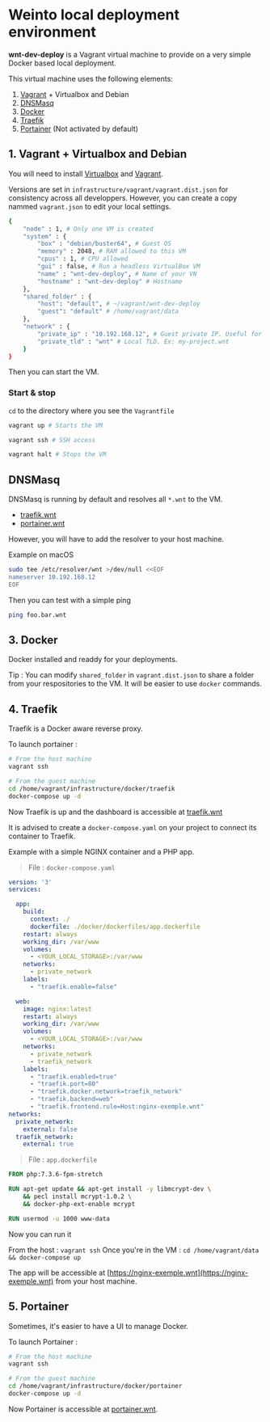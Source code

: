 # Weinto local deployment environment

**wnt-dev-deploy** is a Vagrant virtual machine to provide on a very simple Docker based local deployment.

This virtual machine uses the following elements:


1. [Vagrant](https://www.vagrantup.com/) + Virtualbox and Debian
2. [DNSMasq](http://www.thekelleys.org.uk/dnsmasq/doc.html)
3. [Docker](https://docs.docker.com/install/)
4. [Traefik](https://traefik.io/)
5. [Portainer](https://www.portainer.io/) (Not activated by default)

## 1. Vagrant + Virtualbox and Debian

You will need to install [Virtualbox](https://www.virtualbox.org/wiki/Downloads) and [Vagrant](https://www.vagrantup.com/docs/installation/).

Versions are set in `infrastructure/vagrant/vagrant.dist.json` for consistency across all developpers. However, you can create a copy nammed `vagrant.json` to edit your local settings.

```bash
{
    "node" : 1, # Only one VM is created
    "system" : {
        "box" : "debian/buster64", # Guest OS
        "memory" : 2048, # RAM allowed to this VM
        "cpus" : 1, # CPU allowed
        "gui" : false, # Run a headless VirtualBox VM
        "name" : "wnt-dev-deploy", # Name of your VN
        "hostname" : "wnt-dev-deploy" # Hostname
    },
    "shared_folder" : {
        "host": "default", # ~/vagrant/wnt-dev-deploy
        "guest": "default" # /home/vagrant/data
    },
    "network" : {
        "private_ip" : "10.192.168.12", # Guest private IP. Useful for DNS resolutions.
        "private_tld" : "wnt" # Local TLD. Ex: my-project.wnt
    }
}
```

Then you can start the VM.

### Start & stop

`cd` to the directory where you see the `Vagrantfile`

```bash
vagrant up # Starts the VM

vagrant ssh # SSH access

vagrant halt # Stops the VM
```

## DNSMasq

DNSMasq is running by default and resolves all `*.wnt` to the VM.

- [traefik.wnt](https://traefik.wnt)
- [portainer.wnt](https://traefik.wnt)

However, you will have to add the resolver to your host machine.

Example on macOS

```bash
sudo tee /etc/resolver/wnt >/dev/null <<EOF
nameserver 10.192.168.12
EOF
```

Then you can test with a simple ping

```bash
ping foo.bar.wnt
```

## 3. Docker

Docker installed and readdy for your deployments.

Tip : You can modify `shared_folder` in `vagrant.dist.json` to share a folder from your respositories to the VM. It will be easier to use `docker` commands.

## 4. Traefik

Traefik is a Docker aware reverse proxy.

To launch portainer :

```bash
# From the host machine
vagrant ssh

# From the guest machine
cd /home/vagrant/infrastructure/docker/traefik
docker-compose up -d
```
Now Traefik is up and the dashboard is accessible at [traefik.wnt](https://traefik.wnt)

It is advised to create a `docker-compose.yaml` on your project to connect its container to Traefik.

Example with a simple NGINX container and a PHP app.

> File : `docker-compose.yaml`

```yaml
version: '3'
services:

  app:
    build:
      context: ./
      dockerfile: ./docker/dockerfiles/app.dockerfile
    restart: always
    working_dir: /var/www
    volumes:
      - <YOUR_LOCAL_STORAGE>:/var/www
    networks:
      - private_network
    labels:
      - "traefik.enable=false"

  web:
    image: nginx:latest
    restart: always
    working_dir: /var/www
    volumes:
      - <YOUR_LOCAL_STORAGE>:/var/www
    networks:
      - private_network
      - traefik_network
    labels:
      - "traefik.enabled=true"
      - "traefik.port=80"
      - "traefik.docker.network=traefik_network"
      - "traefik.backend=web"
      - "traefik.frontend.rule=Host:nginx-exemple.wnt"
networks:
  private_network:
    external: false
  traefik_network:
    external: true
```

> File : `app.dockerfile`

```dockerfile
FROM php:7.3.6-fpm-stretch

RUN apt-get update && apt-get install -y libmcrypt-dev \
    && pecl install mcrypt-1.0.2 \
    && docker-php-ext-enable mcrypt

RUN usermod -u 1000 www-data
```

Now you can run it

From the host : `vagrant ssh`
Once you're in the VM : `cd /home/vagrant/data && docker-compose up`

The app will be accessible at [https://nginx-exemple.wnt](https://nginx-exemple.wnt) from your host machine.

## 5. Portainer

Sometimes, it's easier to have a UI to manage Docker.

To launch Portainer :

```bash
# From the host machine
vagrant ssh

# From the guest machine
cd /home/vagrant/infrastructure/docker/portainer
docker-compose up -d
```


Now Portainer is accessible at [portainer.wnt](https://portainer.wnt).